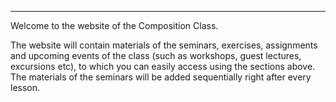 
---
Welcome to the website of the Composition Class.

The website will contain materials of the seminars, exercises, assignments and upcoming events of the class (such as workshops, guest lectures, excursions etc), to which you can easily access using the sections above. The materials of the seminars will be added sequentially right after every lesson.
<!---**[Materials](materials.md)** *(Update!!!)*

**[Assignments](assignments.md)** (will be soon)

**[Events](events.md)** (will be soon)

<!---
[Link](smth.md) to the demo page with examples
-->
